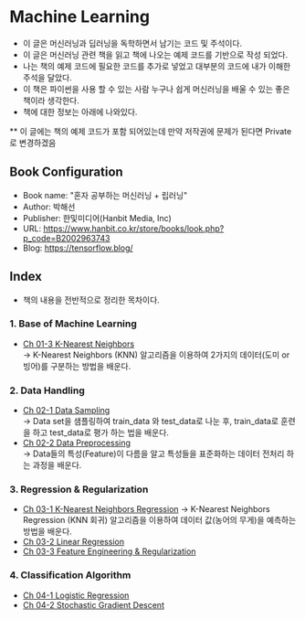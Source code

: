 # Machine Learning 
- 이 글은 머신러닝과 딥러닝을 독학하면서 남기는 코드 및 주석이다.
- 이 글은 머신러닝 관련 책을 읽고 책에 나오는 예제 코드를 기반으로 작성 되었다.
- 나는 책의 예제 코드에 필요한 코드를 추가로 넣었고 대부분의 코드에 내가 이해한 주석을 달았다.
- 이 책은 파이썬을 사용 할 수 있는 사람 누구나 쉽게 머신러닝을 배울 수 있는 좋은 책이라 생각한다.
- 책에 대한 정보는 아래에 나와있다.  

** 이 글에는 책의 예제 코드가 포함 되어있는데 만약 저작권에 문제가 된다면 Private로 변경하겠음


## Book Configuration
- Book name: "혼자 공부하는 머신러닝 + 립러닝"
- Author: 박해선 
- Publisher: 한및미디어(Hanbit Media, Inc)
- URL: <https://www.hanbit.co.kr/store/books/look.php?p_code=B2002963743>
- Blog: <https://tensorflow.blog/>

## Index
- 책의 내용을 전반적으로 정리한 목차이다. 

### 1. Base of Machine Learning
- [Ch 01-3 K-Nearest Neighbors](https://colab.research.google.com/drive/1yXOx4z9wUo4_ZjcZtXC64WjmgyKHpZPC#scrollTo=VG1dBP8DwAvE)  
  -> K-Nearest Neighbors (KNN) 알고리즘을 이용하여 2가지의 데이터(도미 or 빙어)를 구분하는 방법을 배운다.

### 2. Data Handling
- [Ch 02-1 Data Sampling](https://colab.research.google.com/drive/1Rkf4Kat1H7rSzYzj9lZr6peSoiV61T6k)  
  -> Data set을 샘플링하여 train_data 와 test_data로 나눈 후, train_data로 훈련을 하고 test_data로 평가 하는 법을 배운다. 
- [Ch 02-2 Data Preprocessing](https://colab.research.google.com/drive/14Tf9_xueWkQuSVQ99vqXQ1rjKEr7IohS)  
  -> Data들의 특성(Feature)이 다름을 알고 특성들을 표준화하는 데이터 전처리 하는 과정을 배운다.

### 3. Regression & Regularization
- [Ch 03-1 K-Nearest Neighbors Regression](https://colab.research.google.com/drive/1lSt3nkgt11zTFyJoFoBwAi2nkWU6xZIp)
  ->  K-Nearest Neighbors Regression (KNN 회귀) 알고리즘을 이용하여 데이터 값(농어의 무게)을 예측하는 방법을 배운다. 
- [Ch 03-2 Linear Regression](https://colab.research.google.com/drive/1D44ArmjHiKhax1RZFvzbYFFiQDTNAqmx)
- [Ch 03-3 Feature Engineering & Regularization](https://colab.research.google.com/drive/1Ta_GuxMpSuTAjOWthtw-ypdhL8cDPsDk)

### 4. Classification Algorithm
- [Ch 04-1 Logistic Regression](https://colab.research.google.com/drive/1BlugdxpDcp99WqlTgmr_60Docqf6U9QZ)
- [Ch 04-2 Stochastic Gradient Descent](https://colab.research.google.com/drive/1J7WeMTKyiwxAEWXOzpPGmoZ0BUXwlR6z)

